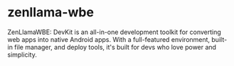 # zenllama-wbe
ZenLlamaWBE: DevKit is an all-in-one development toolkit for converting web apps into native Android apps. With a full-featured environment, built-in file manager, and deploy tools, it's built for devs who love power and simplicity.
